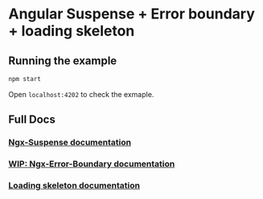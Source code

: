# Angular Suspense + Error boundary + loading skeleton

## Running the example

```bash
npm start
```

Open `localhost:4202` to check the exmaple.

## Full Docs

### [Ngx-Suspense documentation](./projects/ngx-suspense/README.md)

### [WIP: Ngx-Error-Boundary documentation](./projects/ngx-error-boundary)

### [Loading skeleton documentation](./projects/loading-skeleton/README.md)


